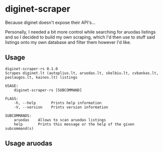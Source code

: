 # diginet-scraper
Because diginet doesn't expose their API's...

Personally, I needed a bit more control while searching for aruodas listings
and so I decided to build my own scraping, which I'd then use to stuff
said listings onto my own database and filter them however I'd like.

## Usage
```
diginet-scraper-rs 0.1.0
Scrapes diginet.lt (autoplius.lt, aruodas.lt, skelbiu.lt, cvbankas.lt, paslaugos.lt, kainos.lt) listings

USAGE:
    diginet-scraper-rs [SUBCOMMAND]

FLAGS:
    -h, --help       Prints help information
    -V, --version    Prints version information

SUBCOMMANDS:
    aruodas    Allows to scan aruodas listings
    help       Prints this message or the help of the given subcommand(s)
```

## Usage aruodas
